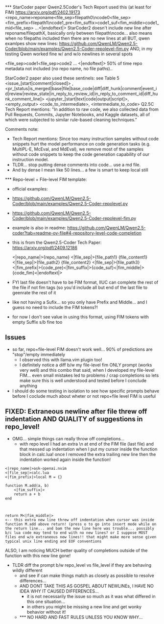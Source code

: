 *** StarCoder paper
  Qwen2.5Coder's Tech Report used this (at least for FIM)
  https://arxiv.org/pdf/2402.19173
  <repo_name>reponame<file_sep>filepath0\ncode0<file_sep><fim_prefix>filepath1\ncode1_pre<fim_suffix>code1_suf<fim_middle>code1_mid<file_sep> ...<|endoftext|>
     StarCoder2 doesn't include new line after reponame/filepathX, basically only between filepath\ncode...
     also means when no filepaths included then there are no new lines at all
     BUT, qwen examlpes show new lines:
       https://github.com/QwenLM/Qwen2.5-Coder/blob/main/examples/Qwen2.5-Coder-repolevel-fim.py
       AND, in my testing Qwen worked fine w/ and w/o newlines in several spots

  <file_sep>code1<file_sep>code2 ... <|endoftext|>
    50% of time repo metadata not included (no repo name, no file paths)..

  StarCoder2 paper also used these sentinels:
     see Table 5
       <issue_[start|comment|closed]>
       <pr>,<pr_[status|is_merged|base|file|base_code|diff|diff_hunk|comment|event_id|review|review_state|in_reply_to_review_id|in_reply_to_comment_id|diff_hunk_comment_line]>
       <jupyter_[start|text|code|output|script]>,<empty_output>
       <code_to_intermediate>, <intermediate_to_code>
    Q2.5C Tech Report mentions:  "In addition to raw code, we also collected data from Pull Requests, Commits, Jupyter Notebooks, and Kaggle datasets, all of which were subjected to similar rule-based cleaning techniques."

Comments note:
- Tech Report mentions: Since too many instruction samples without code snippets hurt the model performance on code generation tasks (e.g. MultiPL-E, McEval, and MdEval), we remove most of the samples without code snippets to keep the code generation capability of our instruction model.
- TLDR... stop putting dense comments into code... use a md file.
- And by dense I mean like 50 lines... a few is smart to keep local still

*** Repo-level + File-level FIM template:
-  official examples:
  -  https://github.com/QwenLM/Qwen2.5-Coder/blob/main/examples/Qwen2.5-Coder-repolevel.py
  -  https://github.com/QwenLM/Qwen2.5-Coder/blob/main/examples/Qwen2.5-Coder-repolevel-fim.py
- example is also in readme: https://github.com/QwenLM/Qwen2.5-coder?tab=readme-ov-file#4-repository-level-code-completion
- this is from the Qwen2.5-Coder Tech Paper: https://arxiv.org/pdf/2409.12186

    <|repo_name|>{repo_name}
    <|file_sep|>{file_path1}
    {file_content1}
    <|file_sep|>{file_path2}
    {file_content2}
    <|file_sep|>{file_path3}
    <|fim_prefix|>{code_pre}<|fim_suffix|>{code_suf}<|fim_middle|>{code_fim}<|endoftext|>

- FYI last file doesn't have to be FIM format, IIUC can complete the rest of the file if not fim tags (so you'd include all but end of the last file to geenrate the rest of it
- like not having a Sufix... so you only have Prefix and Middle... and I guess no need to include the FIM tokens?!
- for now I don't see value in using this format, using FIM tokens with empty Suffix s/b fine too

## Issues
- so far, repo+file-level FIM doesn't work well... 90% of predictions are "stop"/empty immediately
  - I observed this with llama.vim plugin too!
  - I definitely notice a diff b/w my file-level fim ONLY prompt (works very well) and this combo
      that said, when I developed my file-level FIM... even small mistakes led to problems / crap completions
      so lets make sure this is well understood and tested before I conclude anything
- I should do some testing in isolation to see how specific prompts behave before I coclude much about wheter or not repo+file level FIM is useful

## FIXED: Extraneous newline after file threw off indentation AND QUALITY of suggestions in repo_level!
- OMG... simple things can really throw off completions...
  - with repo level I had an extra \n at end of the FIM file (last file) and that messed up indentation when I put my cursor inside the function block in calc.lua! once I removed the extra trailing new line then the indentation worked again inside the function!
```
<|repo_name|>ask-openai.nvim
<|file_sep|>calc.lua
<|fim_prefix|>local M = {}

function M.add(a, b)
    <|fim_suffix|>
    return a + b
end



return M<|fim_middle|>
<-- this extra new line threw off indentation when cursor was inside function M.add above return! (press o to go into insert mode while on the return line... and bam the new line here was trouble... possibly b/c lua code may tend to end with no new lines? or I suppose MOST files end w/o extraneous new lines!! that might make more sense given typical unix line ending and EOF conventions
```
ALSO, I am noticing MUCH better quality of completions outside of the function with this new line gone!


- TLDR diff the prompt b/w repo_level vs file_level if they are behaving wildly different
    - and see if can make things match as closely as possible to resolve differences...
    - AND DONT TAKE THIS AS GOSPEL ABOUT NEWLINEs, I HAVE NO IDEA WHY IT CAUSED DIFFERENCES...
        - it is not necessarily the issue so much as it was what differed in this one situation...
        - in others you might be missing a new line and get wonky behavior without it!
    - *** NO HARD AND FAST RULES UNLESS YOU KNOW WHY...


